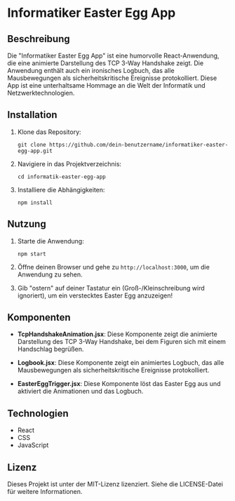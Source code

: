 # Informatiker Easter Egg App

## Beschreibung
Die "Informatiker Easter Egg App" ist eine humorvolle React-Anwendung, die eine animierte Darstellung des TCP 3-Way Handshake zeigt. Die Anwendung enthält auch ein ironisches Logbuch, das alle Mausbewegungen als sicherheitskritische Ereignisse protokolliert. Diese App ist eine unterhaltsame Hommage an die Welt der Informatik und Netzwerktechnologien.

## Installation

1. Klone das Repository:
   ```
   git clone https://github.com/dein-benutzername/informatiker-easter-egg-app.git
   ```

2. Navigiere in das Projektverzeichnis:
   ```
   cd informatik-easter-egg-app
   ```

3. Installiere die Abhängigkeiten:
   ```
   npm install
   ```

## Nutzung

1. Starte die Anwendung:
   ```
   npm start
   ```

2. Öffne deinen Browser und gehe zu `http://localhost:3000`, um die Anwendung zu sehen.

3. Gib "ostern" auf deiner Tastatur ein (Groß-/Kleinschreibung wird ignoriert), um ein verstecktes Easter Egg anzuzeigen!

## Komponenten

- **TcpHandshakeAnimation.jsx**: Diese Komponente zeigt die animierte Darstellung des TCP 3-Way Handshake, bei dem Figuren sich mit einem Handschlag begrüßen.
  
- **Logbook.jsx**: Diese Komponente zeigt ein animiertes Logbuch, das alle Mausbewegungen als sicherheitskritische Ereignisse protokolliert.

- **EasterEggTrigger.jsx**: Diese Komponente löst das Easter Egg aus und aktiviert die Animationen und das Logbuch.

## Technologien

- React
- CSS
- JavaScript

## Lizenz

Dieses Projekt ist unter der MIT-Lizenz lizenziert. Siehe die LICENSE-Datei für weitere Informationen.